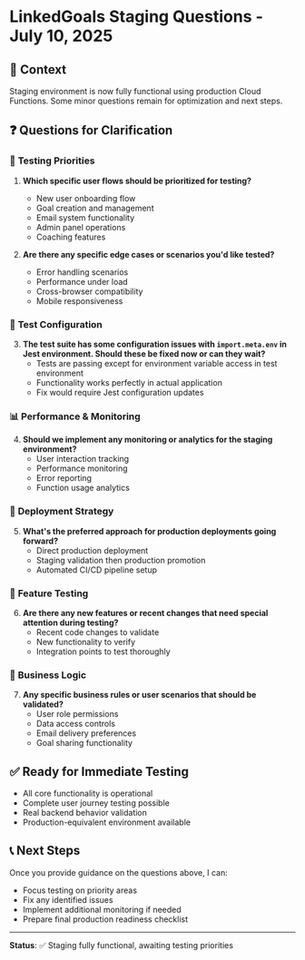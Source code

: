 # LinkedGoals Staging Questions - July 10, 2025

## 🎯 Context
Staging environment is now fully functional using production Cloud Functions. Some minor questions remain for optimization and next steps.

## ❓ **Questions for Clarification**

### 🧪 **Testing Priorities**
1. **Which specific user flows should be prioritized for testing?**
   - New user onboarding flow
   - Goal creation and management
   - Email system functionality
   - Admin panel operations
   - Coaching features

2. **Are there any specific edge cases or scenarios you'd like tested?**
   - Error handling scenarios
   - Performance under load
   - Cross-browser compatibility
   - Mobile responsiveness

### 🔧 **Test Configuration**
3. **The test suite has some configuration issues with `import.meta.env` in Jest environment. Should these be fixed now or can they wait?**
   - Tests are passing except for environment variable access in test environment
   - Functionality works perfectly in actual application
   - Fix would require Jest configuration updates

### 📊 **Performance & Monitoring**
4. **Should we implement any monitoring or analytics for the staging environment?**
   - User interaction tracking
   - Performance monitoring
   - Error reporting
   - Function usage analytics

### 🚀 **Deployment Strategy**
5. **What's the preferred approach for production deployments going forward?**
   - Direct production deployment
   - Staging validation then production promotion
   - Automated CI/CD pipeline setup

### 🎯 **Feature Testing**
6. **Are there any new features or recent changes that need special attention during testing?**
   - Recent code changes to validate
   - New functionality to verify
   - Integration points to test thoroughly

### 💼 **Business Logic**
7. **Any specific business rules or user scenarios that should be validated?**
   - User role permissions
   - Data access controls
   - Email delivery preferences
   - Goal sharing functionality

## ✅ **Ready for Immediate Testing**
- All core functionality is operational
- Complete user journey testing possible
- Real backend behavior validation
- Production-equivalent environment available

## 📞 **Next Steps**
Once you provide guidance on the questions above, I can:
- Focus testing on priority areas
- Fix any identified issues
- Implement additional monitoring if needed
- Prepare final production readiness checklist

---
**Status**: ✅ Staging fully functional, awaiting testing priorities